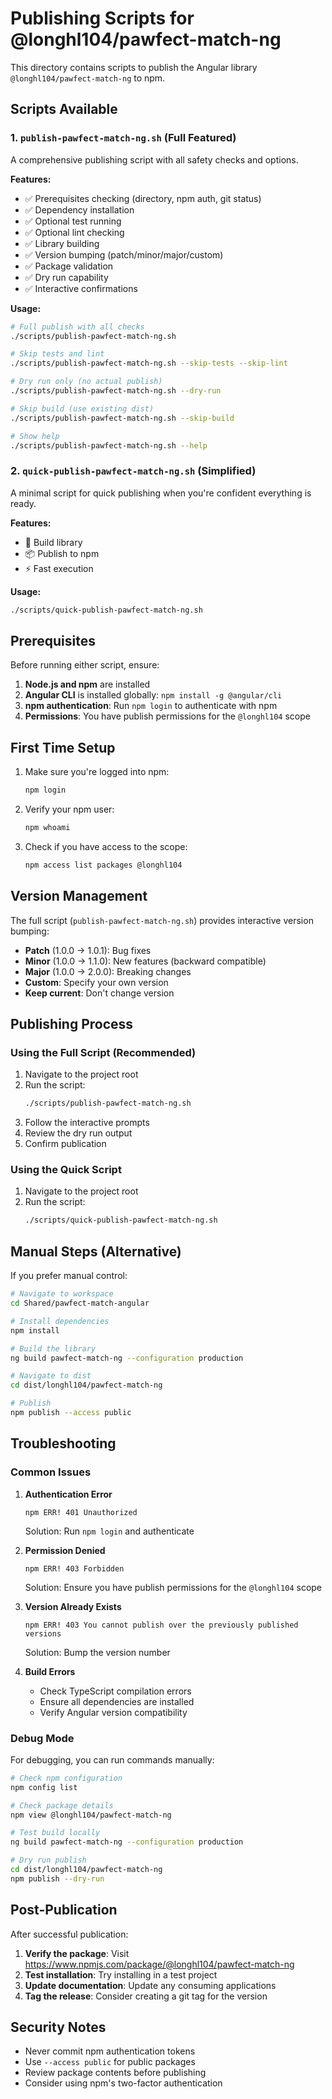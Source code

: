 # Publishing Scripts for @longhl104/pawfect-match-ng

This directory contains scripts to publish the Angular library `@longhl104/pawfect-match-ng` to npm.

## Scripts Available

### 1. `publish-pawfect-match-ng.sh` (Full Featured)

A comprehensive publishing script with all safety checks and options.

**Features:**
- ✅ Prerequisites checking (directory, npm auth, git status)
- ✅ Dependency installation
- ✅ Optional test running
- ✅ Optional lint checking
- ✅ Library building
- ✅ Version bumping (patch/minor/major/custom)
- ✅ Package validation
- ✅ Dry run capability
- ✅ Interactive confirmations

**Usage:**
```bash
# Full publish with all checks
./scripts/publish-pawfect-match-ng.sh

# Skip tests and lint
./scripts/publish-pawfect-match-ng.sh --skip-tests --skip-lint

# Dry run only (no actual publish)
./scripts/publish-pawfect-match-ng.sh --dry-run

# Skip build (use existing dist)
./scripts/publish-pawfect-match-ng.sh --skip-build

# Show help
./scripts/publish-pawfect-match-ng.sh --help
```

### 2. `quick-publish-pawfect-match-ng.sh` (Simplified)

A minimal script for quick publishing when you're confident everything is ready.

**Features:**
- 🚀 Build library
- 📦 Publish to npm
- ⚡ Fast execution

**Usage:**
```bash
./scripts/quick-publish-pawfect-match-ng.sh
```

## Prerequisites

Before running either script, ensure:

1. **Node.js and npm** are installed
2. **Angular CLI** is installed globally: `npm install -g @angular/cli`
3. **npm authentication**: Run `npm login` to authenticate with npm
4. **Permissions**: You have publish permissions for the `@longhl104` scope

## First Time Setup

1. Make sure you're logged into npm:
   ```bash
   npm login
   ```

2. Verify your npm user:
   ```bash
   npm whoami
   ```

3. Check if you have access to the scope:
   ```bash
   npm access list packages @longhl104
   ```

## Version Management

The full script (`publish-pawfect-match-ng.sh`) provides interactive version bumping:

- **Patch** (1.0.0 → 1.0.1): Bug fixes
- **Minor** (1.0.0 → 1.1.0): New features (backward compatible)
- **Major** (1.0.0 → 2.0.0): Breaking changes
- **Custom**: Specify your own version
- **Keep current**: Don't change version

## Publishing Process

### Using the Full Script (Recommended)

1. Navigate to the project root
2. Run the script:
   ```bash
   ./scripts/publish-pawfect-match-ng.sh
   ```
3. Follow the interactive prompts
4. Review the dry run output
5. Confirm publication

### Using the Quick Script

1. Navigate to the project root
2. Run the script:
   ```bash
   ./scripts/quick-publish-pawfect-match-ng.sh
   ```

## Manual Steps (Alternative)

If you prefer manual control:

```bash
# Navigate to workspace
cd Shared/pawfect-match-angular

# Install dependencies
npm install

# Build the library
ng build pawfect-match-ng --configuration production

# Navigate to dist
cd dist/longhl104/pawfect-match-ng

# Publish
npm publish --access public
```

## Troubleshooting

### Common Issues

1. **Authentication Error**
   ```
   npm ERR! 401 Unauthorized
   ```
   Solution: Run `npm login` and authenticate

2. **Permission Denied**
   ```
   npm ERR! 403 Forbidden
   ```
   Solution: Ensure you have publish permissions for the `@longhl104` scope

3. **Version Already Exists**
   ```
   npm ERR! 403 You cannot publish over the previously published versions
   ```
   Solution: Bump the version number

4. **Build Errors**
   - Check TypeScript compilation errors
   - Ensure all dependencies are installed
   - Verify Angular version compatibility

### Debug Mode

For debugging, you can run commands manually:

```bash
# Check npm configuration
npm config list

# Check package details
npm view @longhl104/pawfect-match-ng

# Test build locally
ng build pawfect-match-ng --configuration production

# Dry run publish
cd dist/longhl104/pawfect-match-ng
npm publish --dry-run
```

## Post-Publication

After successful publication:

1. **Verify the package**: Visit https://www.npmjs.com/package/@longhl104/pawfect-match-ng
2. **Test installation**: Try installing in a test project
3. **Update documentation**: Update any consuming applications
4. **Tag the release**: Consider creating a git tag for the version

## Security Notes

- Never commit npm authentication tokens
- Use `--access public` for public packages
- Review package contents before publishing
- Consider using npm's two-factor authentication
